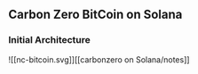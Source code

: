 ## Carbon Zero BitCoin on Solana

### Initial Architecture
![[nc-bitcoin.svg]][[carbonzero on Solana/notes]]